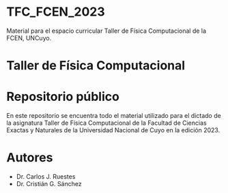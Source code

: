 # TFC_FCEN_2023

Material para el espacio curricular Taller de Física Computacional de la FCEN, UNCuyo.


# Taller de Física Computacional
# Repositorio público

En este repositorio se encuentra todo el material utilizado para el dictado de la asignatura Taller de Física Computacional de la Facultad de Ciencias Exactas y Naturales de la Universidad Nacional de Cuyo en la edición 2023.

# Autores

 - Dr. Carlos J. Ruestes
 - Dr. Cristián G. Sánchez

